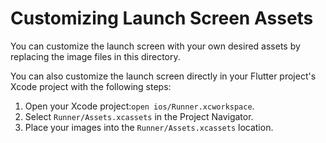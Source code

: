 # Customizing Launch Screen Assets

You can customize the launch screen with your own desired assets by replacing the image files in this directory.

You can also customize the launch screen directly in your Flutter project's Xcode project with the following steps:

1. Open your Xcode project:`open ios/Runner.xcworkspace`. 
2. Select `Runner/Assets.xcassets` in the Project Navigator.
3. Place your images into the `Runner/Assets.xcassets` location.